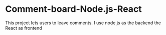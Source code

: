 # Comment-board-Node.js-React
This project lets users to leave comments. I use node.js as the backend the React as frontend
